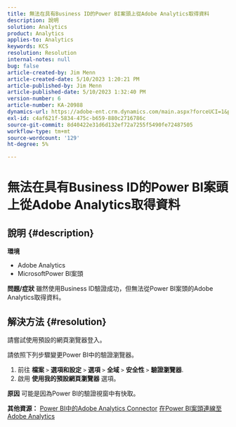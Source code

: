 ```yaml
---
title: 無法在具有Business ID的Power BI案頭上從Adobe Analytics取得資料
description: 說明
solution: Analytics
product: Analytics
applies-to: Analytics
keywords: KCS
resolution: Resolution
internal-notes: null
bug: false
article-created-by: Jim Menn
article-created-date: 5/10/2023 1:20:21 PM
article-published-by: Jim Menn
article-published-date: 5/10/2023 1:32:40 PM
version-number: 6
article-number: KA-20988
dynamics-url: https://adobe-ent.crm.dynamics.com/main.aspx?forceUCI=1&pagetype=entityrecord&etn=knowledgearticle&id=0153d469-35ef-ed11-8849-6045bd006295
exl-id: c4af621f-5834-475c-b659-880c2716786c
source-git-commit: 8d40422e31d6d132ef72a7255f5490fe72487505
workflow-type: tm+mt
source-wordcount: '129'
ht-degree: 5%

---
```


# 無法在具有Business ID的Power BI案頭上從Adobe Analytics取得資料

## 說明 {#description}


<b>環境</b>

- Adobe Analytics
- MicrosoftPower BI案頭




<b>問題/症狀</b>
雖然使用Business ID驗證成功，但無法從Power BI案頭的Adobe Analytics取得資料。


## 解決方法 {#resolution}


請嘗試使用預設的網頁瀏覽器登入。

請依照下列步驟變更Power BI中的驗證瀏覽器。

1. 前往 <b>檔案</b> `>`  <b>選項和設定</b> `>`  <b>選項</b> `>`  <b>全域</b> `>`  <b>安全性</b> `>`  <b>驗證瀏覽器</b>.
2. 啟用 <b>使用我的預設網頁瀏覽器</b> 選項。


<b>原因</b>
可能是因為Power BI的驗證視窗中有快取。

<b>其他資源：</b>
[Power BI中的Adobe Analytics Connector](https://experienceleague.adobe.com/docs/analytics-learn/tutorials/integrations/power-bi/adobe-analytics-connector-in-power-bi.html?lang=en)
[在Power BI案頭連線至Adobe Analytics](https://learn.microsoft.com/en-us/power-bi/connect-data/desktop-connect-adobe-analytics)
